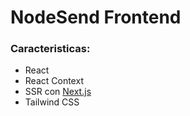 # NodeSend Frontend

### Caracteristicas:

 + React
 + React Context
 + SSR con [Next.js](https://nextjs.org/)
 + Tailwind CSS

